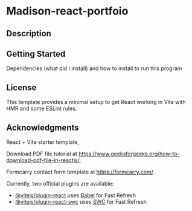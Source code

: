 # Madison-react-portfoio

## Description

## Getting Started

Dependencies (what did I install) and how to install to run this program

## License

This template provides a minimal setup to get React working in Vite with HMR and some ESLint rules.

## Acknowledgments

React + Vite starter template,

Download PDF file tutorial at https://www.geeksforgeeks.org/how-to-download-pdf-file-in-reactjs/,

Formcarry contact form template at https://formcarry.com/



Currently, two official plugins are available:

- [@vitejs/plugin-react](https://github.com/vitejs/vite-plugin-react/blob/main/packages/plugin-react/README.md) uses [Babel](https://babeljs.io/) for Fast Refresh
- [@vitejs/plugin-react-swc](https://github.com/vitejs/vite-plugin-react-swc) uses [SWC](https://swc.rs/) for Fast Refresh